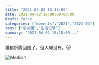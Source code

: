 ```yaml
---
title: "2021-04-02 15:18:09"
date: 2021-04-02T10:00:00+08:00
draft: false
categories: ["moments","2021","2021-04"]
tags: ["朋友圈","生活记录"]
summary: "2021-04-02 15:18:09..."
---
```


猫都折腾回国了，但人却没有。😿

![Media 1](/Moments/photos/2021-04-02/202104021518090.jpg)

